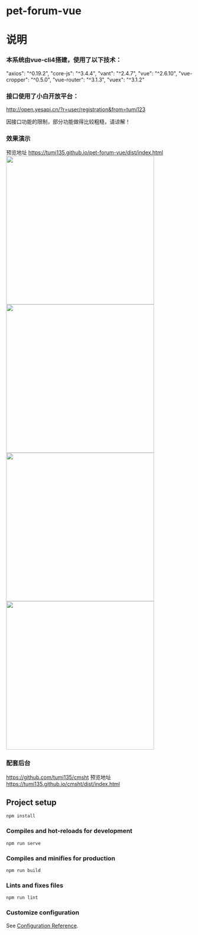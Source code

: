 # pet-forum-vue

# 说明
### 本系统由vue-cli4搭建，使用了以下技术：

   "axios": "^0.19.2",
    "core-js": "^3.4.4",
    "vant": "^2.4.7",
    "vue": "^2.6.10",
    "vue-cropper": "^0.5.0",
    "vue-router": "^3.1.3",
    "vuex": "^3.1.2"
    
    
### 接口使用了小白开放平台：

http://open.yesapi.cn/?r=user/registration&from=tumi123

因接口功能的限制，部分功能做得比较粗糙，请谅解！


### 效果演示
预览地址   https://tumi135.github.io/pet-forum-vue/dist/index.html
<img src="http://cd7.yesapi.net/C6FB2E902F9FDA74101B4887AF935333_20200217021659_90f8978ca83c7c8bf64bc23965728026.png" width="400"/>  
<img src="http://cd7.yesapi.net/C6FB2E902F9FDA74101B4887AF935333_20200217021846_90e4962b511a1e996c66f76d2db3f270.png" width="400"/>  
<img src="http://cd7.yesapi.net/C6FB2E902F9FDA74101B4887AF935333_20200217022706_332f26c71052b8db778b16eee1fb0af5.png" width="400"/>  
<img src="http://cd7.yesapi.net/C6FB2E902F9FDA74101B4887AF935333_20200217024806_15295e1f86bd47d391265e9b9d9993b2.jpeg" width="400"/>

### 配套后台
https://github.com/tumi135/cmsht
预览地址 https://tumi135.github.io/cmsht/dist/index.html




## Project setup
```
npm install
```

### Compiles and hot-reloads for development
```
npm run serve
```

### Compiles and minifies for production
```
npm run build
```

### Lints and fixes files
```
npm run lint
```

### Customize configuration
See [Configuration Reference](https://cli.vuejs.org/config/).

